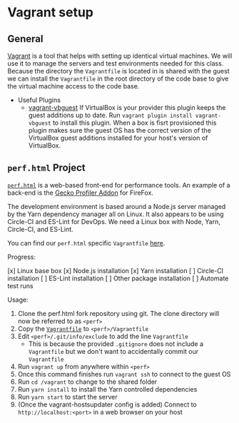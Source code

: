 # Vagrant setup

## General

[Vagrant][vagrant] is a tool that helps with setting up identical virtual
machines. We will use it to manage the servers and test environments needed for
this class. Because the directory the `Vagrantfile` is located in is shared with
the guest we can install the `Vagrantfile` in the root directory of the code
base to give the virtual machine access to the code base.

* Useful Plugins
    * [vagrant-vbguest][vbguest] If VirtualBox is your provider this plugin
      keeps the guest additions up to date. Run `vagrant plugin install
      vagrant-vbguest` to install this plugin. When a box is fisrt provisioned
      this plugin makes sure the guest OS has the correct version of the
      VirtualBox guest additions installed for your host's version of
      VirtualBox.

## `perf.html` Project

[`perf.html`][perf] is a web-based front-end for performance tools. An
example of a back-end is the [Gecko Profiler Addon][gecko] for FireFox.

The development environment is based around a Node.js server managed by the Yarn
dependency manager all on Linux. It also appears to be using Circle-CI and
ES-Lint for DevOps. We need a Linux box with Node, Yarn, Circle-CI, and ES-Lint.

You can find our `perf.html` specific `Vagrantfile` [here][perf_vagrant].

Progress:

[x] Linux base box
[x] Node.js installation
[x] Yarn installation
[ ] Circle-CI installation
[ ] ES-Lint installation
[ ] Other package installation
[ ] Automate test runs

Usage:

1. Clone the perf.html fork repository using git. The clone directory will now
   be referred to as `<perf>`
2. Copy the [`Vagrantfile`][perf_vagrant] to `<perf>/Vagrantfile`
3. Edit `<perf>/.git/info/exclude` to add the line `Vagrantfile`
    * This is because the provided `.gitignore` does not include a `Vagrantfile`
      but we don't want to accidentally commit our `Vagrantfile`
4. Run `vagrant up` from anywhere within `<perf>`
5. Once this command finishes run `vagrant ssh` to connect to the guest OS
6. Run `cd /vagrant` to change to the shared folder
7. Run `yarn install` to install the Yarn controlled dependencies
8. Run `yarn start` to start the server
9. (Once the vagrant-hostsupdater config is added) Connect to
   `http://localhost:<port>` in a web browser on your host



[vagrant]: https://www.vagrantup.com/intro/index.html
[vbguest]: https://github.com/dotless-de/vagrant-vbguest
[perf]: https://github.com/devtools-html/perf.html
[gecko]:  https://github.com/devtools-html/Gecko-Profiler-Addon
[perf_vagrant]: ./perf.html/Vagrantfile
